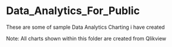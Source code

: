 # Data_Analytics_For_Public

These are some of sample Data Analytics Charting i have created

Note: All charts shown within this folder are created from Qlikview 
